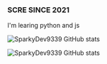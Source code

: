 ### SCRE SINCE 2021

I'm learing python and js

![SparkyDev9339 GitHub stats](https://github-readme-stats.vercel.app/api?username=SparkyDev9339&layout=compact&langs_count=7&theme=dracula)

![SparkyDev9339 GitHub stats](https://github-readme-stats.vercel.app/api/top-langs/?username=SparkyDev9339&layout=compact&langs_count=7&theme=dracula)
